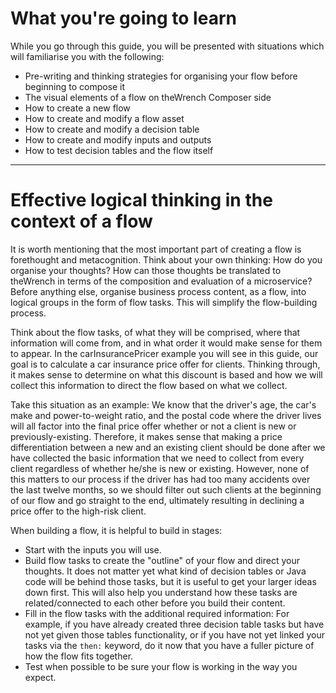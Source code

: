 # What you're going to learn

While you go through this guide, you will be presented with situations which will familiarise you with the following:

* Pre-writing and thinking strategies for organising your flow before beginning to compose it
* The visual elements of a flow on theWrench Composer side
* How to create a new flow
* How to create and modify a flow asset
* How to create and modify a decision table
* How to create and modify inputs and outputs
* How to test decision tables and the flow itself  

---

# Effective logical thinking in the context of a flow

It is worth mentioning that the most important part of creating a flow is forethought and metacognition. Think about your own thinking: How do you organise your thoughts? How can those thoughts be translated to theWrench in terms of the composition and evaluation of a microservice?  Before anything else, organise business process content, as a flow, into logical groups in the form of flow tasks. This will simplify the flow-building process.  

Think about the flow tasks, of what they will be comprised, where that information will come from, and in what order it would make sense for them to appear.  In the carInsurancePricer example you will see in this guide, our goal is to calculate a car insurance price offer for clients.  Thinking through, it makes sense to determine on what this discount is based and how we will collect this information to direct the flow based on what we collect. 

Take this situation as an example: We know that the driver's age, the car's make and power-to-weight ratio, and the postal code where the driver lives will all factor into the final price offer whether or not a client is new or previously-existing. Therefore, it makes sense that making a price differentiation between a new and an existing client should be done after we have collected the basic information that we need to collect from every client regardless of whether he/she is new or existing.  However, none of this matters to our process if the driver has had too many accidents over the last twelve months, so we should filter out such clients at the beginning of our flow and go straight to the end, ultimately resulting in declining a price offer to the high-risk client.

When building a flow, it is helpful to build in stages:

* Start with the inputs you will use.
* Build flow tasks to create the "outline" of your flow and direct your thoughts. It does not matter yet what kind of decision tables or Java code will be behind those tasks, but it is useful to get your larger ideas down first. This will also help you understand how these tasks are related/connected to each other before you build their content.
* Fill in the flow tasks with the additional required information: For example, if you have already created three decision table tasks but have not yet given those tables functionality, or if you have not yet linked your tasks via the `then:` keyword, do it now that you have a fuller picture of how the flow fits together. 
* Test when possible to be sure your flow is working in the way you expect.